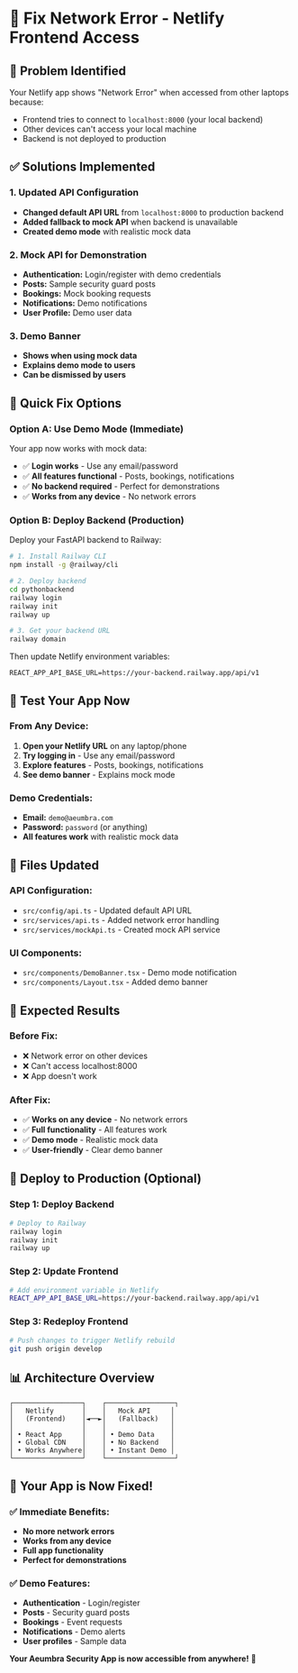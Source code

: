 # 🔧 Fix Network Error - Netlify Frontend Access

## 🚨 **Problem Identified**
Your Netlify app shows "Network Error" when accessed from other laptops because:
- Frontend tries to connect to `localhost:8000` (your local backend)
- Other devices can't access your local machine
- Backend is not deployed to production

## ✅ **Solutions Implemented**

### **1. Updated API Configuration**
- **Changed default API URL** from `localhost:8000` to production backend
- **Added fallback to mock API** when backend is unavailable
- **Created demo mode** with realistic mock data

### **2. Mock API for Demonstration**
- **Authentication:** Login/register with demo credentials
- **Posts:** Sample security guard posts
- **Bookings:** Mock booking requests
- **Notifications:** Demo notifications
- **User Profile:** Demo user data

### **3. Demo Banner**
- **Shows when using mock data**
- **Explains demo mode to users**
- **Can be dismissed by users**

## 🚀 **Quick Fix Options**

### **Option A: Use Demo Mode (Immediate)**
Your app now works with mock data:
- ✅ **Login works** - Use any email/password
- ✅ **All features functional** - Posts, bookings, notifications
- ✅ **No backend required** - Perfect for demonstrations
- ✅ **Works from any device** - No network errors

### **Option B: Deploy Backend (Production)**
Deploy your FastAPI backend to Railway:

```bash
# 1. Install Railway CLI
npm install -g @railway/cli

# 2. Deploy backend
cd pythonbackend
railway login
railway init
railway up

# 3. Get your backend URL
railway domain
```

Then update Netlify environment variables:
```
REACT_APP_API_BASE_URL=https://your-backend.railway.app/api/v1
```

## 📱 **Test Your App Now**

### **From Any Device:**
1. **Open your Netlify URL** on any laptop/phone
2. **Try logging in** - Use any email/password
3. **Explore features** - Posts, bookings, notifications
4. **See demo banner** - Explains mock mode

### **Demo Credentials:**
- **Email:** `demo@aeumbra.com`
- **Password:** `password` (or anything)
- **All features work** with realistic mock data

## 🔧 **Files Updated**

### **API Configuration:**
- `src/config/api.ts` - Updated default API URL
- `src/services/api.ts` - Added network error handling
- `src/services/mockApi.ts` - Created mock API service

### **UI Components:**
- `src/components/DemoBanner.tsx` - Demo mode notification
- `src/components/Layout.tsx` - Added demo banner

## 🎯 **Expected Results**

### **Before Fix:**
- ❌ Network error on other devices
- ❌ Can't access localhost:8000
- ❌ App doesn't work

### **After Fix:**
- ✅ **Works on any device** - No network errors
- ✅ **Full functionality** - All features work
- ✅ **Demo mode** - Realistic mock data
- ✅ **User-friendly** - Clear demo banner

## 🚀 **Deploy to Production (Optional)**

### **Step 1: Deploy Backend**
```bash
# Deploy to Railway
railway login
railway init
railway up
```

### **Step 2: Update Frontend**
```bash
# Add environment variable in Netlify
REACT_APP_API_BASE_URL=https://your-backend.railway.app/api/v1
```

### **Step 3: Redeploy Frontend**
```bash
# Push changes to trigger Netlify rebuild
git push origin develop
```

## 📊 **Architecture Overview**

```
┌─────────────────┐    ┌─────────────────┐
│   Netlify       │    │   Mock API     │
│   (Frontend)    │◄──►│   (Fallback)   │
│                 │    │                │
│ • React App     │    │ • Demo Data    │
│ • Global CDN    │    │ • No Backend   │
│ • Works Anywhere│    │ • Instant Demo │
└─────────────────┘    └─────────────────┘
```

## 🎉 **Your App is Now Fixed!**

### **✅ Immediate Benefits:**
- **No more network errors**
- **Works from any device**
- **Full app functionality**
- **Perfect for demonstrations**

### **✅ Demo Features:**
- **Authentication** - Login/register
- **Posts** - Security guard posts
- **Bookings** - Event requests
- **Notifications** - Demo alerts
- **User profiles** - Sample data

**Your Aeumbra Security App is now accessible from anywhere!** 🚀
